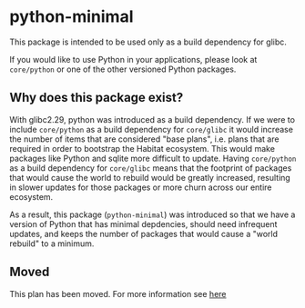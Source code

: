 # python-minimal

This package is intended to be used only as a build dependency for glibc.

If you would like to use Python in your applications, please look at `core/python` or one of the other versioned Python packages.

## Why does this package exist?

With glibc2.29, python was introduced as a build dependency. If we were to include `core/python` as a build dependency for `core/glibc`
it would increase the number of items that are considered "base plans", i.e. plans that are required in order to bootstrap the Habitat
ecosystem. This would make packages like Python and sqlite more difficult to update. Having `core/python` as a build dependency for
`core/glibc` means that the footprint of packages that would cause the world to rebuild would be greatly increased, resulting in slower
updates for those packages or more churn across our entire ecosystem.

As a result, this package (`python-minimal`) was introduced so that we have a version of Python that has minimal depdencies, should need
infrequent updates, and keeps the number of packages that would cause a "world rebuild" to a minimum.

## Moved

This plan has been moved. For more information see [here](https://github.com/habitat-sh/core-plans#additional-plans)